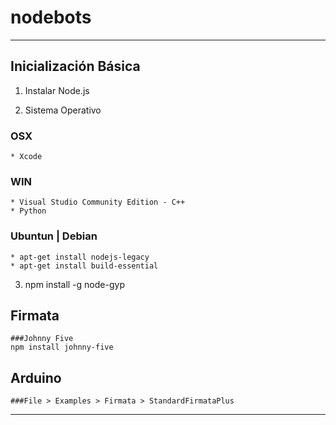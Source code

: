 # nodebots

------------------------
## Inicialización Básica

1. Instalar Node.js

2. Sistema Operativo

### **OSX**
	* Xcode

### **WIN**
	* Visual Studio Community Edition - C++
	* Python

### **Ubuntun | Debian**
	* apt-get install nodejs-legacy
	* apt-get install build-essential

3. npm install -g node-gyp

## Firmata
	###Johnny Five
	npm install johnny-five

## Arduino
	###File > Examples > Firmata > StandardFirmataPlus

-------------------------
